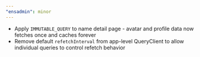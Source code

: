 ```yaml
---
"ensadmin": minor
---
```


- Apply `IMMUTABLE_QUERY` to name detail page - avatar and profile data now fetches once and caches forever
- Remove default `refetchInterval` from app-level QueryClient to allow individual queries to control refetch behavior
